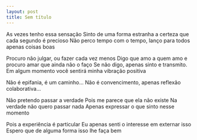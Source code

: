 ```yaml
---
layout: post
title: Sem título 
---
```


<p>
As vezes tenho essa sensação
Sinto de uma forma estranha a certeza que cada segundo é precioso
Não perco tempo com o tempo, lanço para todos apenas coisas boas

Procuro não julgar, ou fazer cada vez menos
Digo que amo a quem amo e procuro amar que ainda não o faço
Se não digo, apenas sinto e transmito. 
Em algum momento você sentirá minha vibração positiva

Não é epifania, é um caminho...
Não é convencimento, apenas reflexão colaborativa...

Não pretendo passar a verdade
Pois me parece que ela não existe
Na verdade não quero passar nada
Apenas expressar o que sinto nesse momento

Pois a experiência é particular
Eu apenas senti o interesse em externar isso
Espero que de alguma forma isso lhe faça bem
</p>
